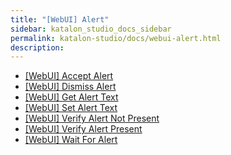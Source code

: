 ```yaml
---
title: "[WebUI] Alert" 
sidebar: katalon_studio_docs_sidebar
permalink: katalon-studio/docs/webui-alert.html 
description: 
---
```

*   [\[WebUI\] Accept Alert](/display/KD/%5BWebUI%5D+Accept+Alert)
*   [\[WebUI\] Dismiss Alert](/display/KD/%5BWebUI%5D+Dismiss+Alert)
*   [\[WebUI\] Get Alert Text](/display/KD/%5BWebUI%5D+Get+Alert+Text)
*   [\[WebUI\] Set Alert Text](/display/KD/%5BWebUI%5D+Set+Alert+Text)
*   [\[WebUI\] Verify Alert Not Present](/display/KD/%5BWebUI%5D+Verify+Alert+Not+Present)
*   [\[WebUI\] Verify Alert Present](/display/KD/%5BWebUI%5D+Verify+Alert+Present)
*   [\[WebUI\] Wait For Alert](/display/KD/%5BWebUI%5D+Wait+For+Alert)